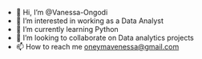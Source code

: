 - 👋 Hi, I’m @Vanessa-Ongodi
- 👀 I’m interested in working as a Data Analyst
- 🌱 I’m currently learning Python
- 💞️ I’m looking to collaborate on Data analytics projects
- 📫 How to reach me oneymavenessa@gmail.com

<!---
Vanessa-Ongodi/Vanessa-Ongodi is a ✨ special ✨ repository because its `README.md` (this file) appears on your GitHub profile.
You can click the Preview link to take a look at your changes.
--->

